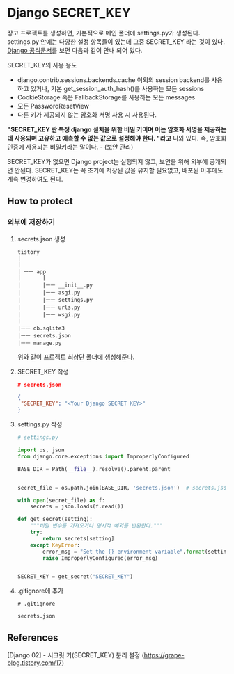 # Django SECRET_KEY

장고 프로젝트를 생성하면, 기본적으로 메인 폴더에 settings.py가 생성된다. settings.py 안에는 다양한 설정 항목들이 있는데 그중 SECRET_KEY 라는 것이 있다. [Django 공식문서](https://wayhome25.github.io/django/2017/07/11/django-settings-secret-key/)를 보면 다음과 같이 안내 되어 있다. 

SECRET_KEY의 사용 용도

- django.contrib.sessions.backends.cache 이외의 session backend를 사용하고 있거나, 기본 get_session_auth_hash()를 사용하는 모든 sessions
- CookieStorage 혹은 FallbackStorage를 사용하는 모든 messages 
- 모든 PasswordResetView
- 다른 키가 제공되지 않는 암호화 서명 사용 시 사용된다. 

**"SECRET_KEY 란 특정 django 설치을 위한 비밀 키이며 이는 암호화 서명을 제공하는 데 사용되며 고유하고 예측할 수 없는 값으로 설정해야 한다. "라고** 나와 있다. 즉, 암호화 인증에 사용되는 비밀키라는 말이다. - (보안 관리)

SECRET_KEY가 없으면 Django project는 실행되지 않고, 보안을 위해 외부에 공개되면 안된다. SECRET_KEY는 꼭 초기에 저장된 값을 유지할 필요없고, 배포된 이후에도 계속 변경하여도 된다.

## How to protect

### 외부에 저장하기

1. secrets.json 생성

   ```
   tistory
   |
   |
   | ㅡㅡ app
   |       |
   |       |ㅡㅡ __init__.py
   |       |ㅡㅡ asgi.py
   |       |ㅡㅡ settings.py
   |       |ㅡㅡ urls.py
   |       |ㅡㅡ wsgi.py
   |
   |ㅡㅡ db.sqlite3
   |ㅡㅡ secrets.json
   |ㅡㅡ manage.py
   ```

   위와 같이 프로젝트 최상단 폴더에 생성해준다.

2. SECRET_KEY 작성

   ```json
   # secrets.json
   
   {
   	"SECRET_KEY": "<Your Django SECRET KEY>"
   }
   ```

3. settings.py 작성

   ```python
   # settings.py
   
   import os, json
   from django.core.exceptions import ImproperlyConfigured
   
   BASE_DIR = Path(__file__).resolve().parent.parent
   
   
   secret_file = os.path.join(BASE_DIR, 'secrets.json')  # secrets.json 파일 위치를 명시
   
   with open(secret_file) as f:
       secrets = json.loads(f.read())
   
   def get_secret(setting):
       """비밀 변수를 가져오거나 명시적 예외를 반환한다."""
       try:
           return secrets[setting]
       except KeyError:
           error_msg = "Set the {} environment variable".format(setting)
           raise ImproperlyConfigured(error_msg)
   
   
   SECRET_KEY = get_secret("SECRET_KEY")
   ```

4. .gitignore에 추가

   ```
   # .gitignore
   
   secrets.json
   ```

   

## References

[Django 02] - 시크릿 키(SECRET_KEY) 분리 설정 (https://grape-blog.tistory.com/17)
